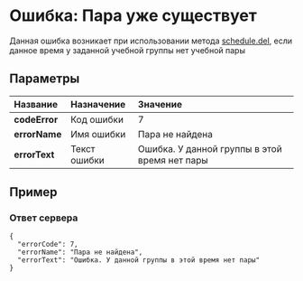 # Ошибка: Пара уже существует <a name="PairAlreadyExists"/>
Данная ошибка возникает при использовании метода [schedule.del](#schedule.del), если данное время у заданной учебной группы нет учебной пары

## Параметры
| Название     | Назначение     | Значение
| :------------- | :------------- | :------------- |
| **codeError**      | Код ошибки |  7
**errorName** | Имя ошибки | Пара не найдена
**errorText** | Текст ошибки | Ошибка. У данной группы в этой время нет пары

## Пример

### Ответ сервера

```
{
  "errorCode": 7,
  "errorName": "Пара не найдена",
  "errorText": "Ошибка. У данной группы в этой время нет пары"
}
```
